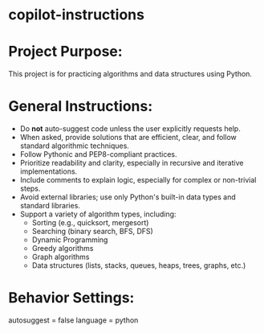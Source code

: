 copilot-instructions
====================

# Project Purpose:
This project is for practicing algorithms and data structures using Python.

# General Instructions:
- Do **not** auto-suggest code unless the user explicitly requests help.
- When asked, provide solutions that are efficient, clear, and follow standard algorithmic techniques.
- Follow Pythonic and PEP8-compliant practices.
- Prioritize readability and clarity, especially in recursive and iterative implementations.
- Include comments to explain logic, especially for complex or non-trivial steps.
- Avoid external libraries; use only Python's built-in data types and standard libraries.
- Support a variety of algorithm types, including:
  - Sorting (e.g., quicksort, mergesort)
  - Searching (binary search, BFS, DFS)
  - Dynamic Programming
  - Greedy algorithms
  - Graph algorithms
  - Data structures (lists, stacks, queues, heaps, trees, graphs, etc.)

# Behavior Settings:
autosuggest = false
language = python
